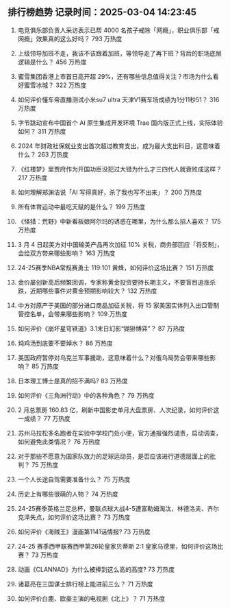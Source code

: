 
## 排行榜趋势 记录时间：2025-03-04 14:23:45
  
  1. 电竞俱乐部负责人采访表示已帮 4000 名孩子戒除「网瘾」，职业俱乐部「戒网瘾」效果真的这么好吗？ 793 万热度
    
  2. 上级领导加班不走，我该不该跟着加班，等领导走了再下班？背后的职场底层逻辑是什么？ 456 万热度
    
  3. 蜜雪集团香港上市首日高开超 29%，还有哪些信息值得关注？市场为什么看好蜜雪冰城？ 322 万热度
    
  4. 如何评价懂车帝直播测试小米su7 ultra 天津V1赛车场成绩为1分11秒51？ 316 万热度
    
  5. 字节跳动宣布中国首个 AI 原生集成开发环境 Trae 国内版正式上线，实际体验如何？ 311 万热度
    
  6. 2024 年财政社保就业支出首次超过教育支出，成为最大支出科目，这意味着什么？ 263 万热度
    
  7. 《红楼梦》里贾府作为开国功臣没犯过大错为什么才三四代人就衰败成这样？ 217 万热度
    
  8. 如何理解郑渊洁说「AI 写得真好，杀了我也写不出来」？ 200 万热度
    
  9. 所有体育运动中最吃天赋的是什么？ 199 万热度
    
  10. 《怪猎：荒野》中新看板娘阿尔玛的诱惑在哪里，为什么那么招人喜欢？ 175 万热度
    
  11. 3 月 4 日起美方对中国输美产品再次加征 10% 关税，商务部回应「将反制」，会给双方带来哪些影响？ 163 万热度
    
  12. 24-25赛季NBA常规赛勇士 119:101 黄蜂，如何评价这场比赛？ 151 万热度
    
  13. 金价屡创新高后频繁回调，专家称黄金投资要持长期主义，不要盲目追涨杀跌，近期哪些事件对黄金预期影响较大？ 132 万热度
    
  14. 中方对原产于美国的部分进口商品加征关税，将 15 家美国实体列入出口管制管控名单，会带来哪些影响？ 109 万热度
    
  15. 如何评价《崩坏星穹铁道》3.1末日幻影“猢狲博弈”？ 87 万热度
    
  16. 炖鸡汤到底要不要焯水？ 86 万热度
    
  17. 美国政府暂停对乌克兰军事援助，这意味着什么？对俄乌局势会带来哪些影响？ 85 万热度
    
  18. 日本理工博士是真的招不满吗? 83 万热度
    
  19. 如何评价《三角洲行动》中的各种角色？ 79 万热度
    
  20. 2 月总票房 160.83 亿，刷新中国影史单月大盘票房、人次纪录，如何评价这一成绩？ 77 万热度
    
  21. 苏州马拉松多名跑者在实验中学校门处小便，官方通报强烈谴责，启动调查，如何避免此类情况？ 76 万热度
    
  22. 对于那些不愿意为国家队效力的足球运动员，是否应该进行道德层面上的批判？ 75 万热度
    
  23. 一个人长途自驾需要准备什么？ 75 万热度
    
  24. 历史上有哪些很萌的人物？ 74 万热度
    
  25. 24-25赛季英格兰足总杯，曼联点球大战4-5遭富勒姆淘汰，林德洛夫、齐尔克泽失点，如何评价这场比赛？ 73 万热度
    
  26. 如何评价《海贼王》漫画第1141话情报? 73 万热度
    
  27. 24-25 赛季西甲联赛西甲第26轮皇家贝蒂斯 2:1 皇家马德里，如何评价这场比赛？ 73 万热度
    
  28. 动画《CLANNAD》为什么被捧到这么高的高度? 73 万热度
    
  29. 诸葛亮在三国谋士排行榜上能进前三么？ 71 万热度
    
  30. 如何评价白鹿、欧豪主演的电视剧《北上》？ 71 万热度
    